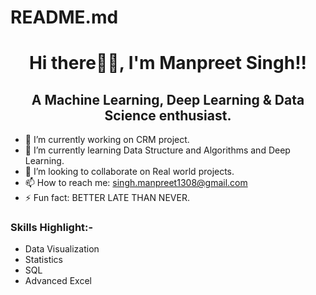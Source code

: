 # README.md
<h1 align="center">Hi there👋🏻, I'm Manpreet Singh!!</h1>

<h2 align="center">A Machine Learning, Deep Learning & Data Science enthusiast.</h2>
 

- 🔭 I’m currently working on CRM project.
- 🌱 I’m currently learning Data Structure and Algorithms and Deep Learning.
- 👯 I’m looking to collaborate on Real world projects.
- 📫 How to reach me: singh.manpreet1308@gmail.com
- ⚡ Fun fact: BETTER LATE THAN NEVER.

### Skills Highlight:-
- Data Visualization
- Statistics
- SQL
- Advanced Excel

